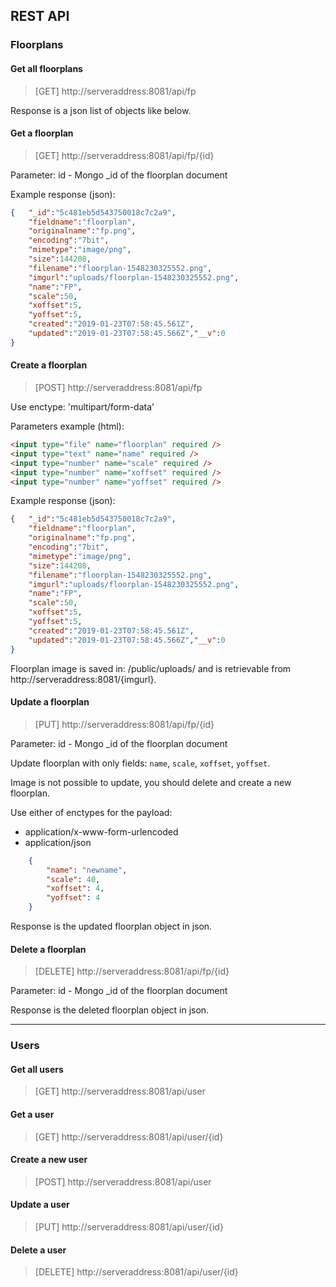## REST API

### Floorplans

#### Get all floorplans
>    [GET] http://serveraddress:8081/api/fp

Response is a json list of objects like below.

#### Get a floorplan
>    [GET] http://serveraddress:8081/api/fp/{id}

Parameter:
id - Mongo _id of the floorplan document

Example response (json):
```json
{   "_id":"5c481eb5d543750018c7c2a9",
    "fieldname":"floorplan",
    "originalname":"fp.png",
    "encoding":"7bit",
    "mimetype":"image/png",
    "size":144208,
    "filename":"floorplan-1548230325552.png",
    "imgurl":"uploads/floorplan-1548230325552.png",
    "name":"FP",
    "scale":50,
    "xoffset":5,
    "yoffset":5,
    "created":"2019-01-23T07:58:45.561Z",
    "updated":"2019-01-23T07:58:45.566Z","__v":0
}
```

#### Create a floorplan
>    [POST] http://serveraddress:8081/api/fp

Use enctype: 'multipart/form-data'

Parameters example (html):

```html
<input type="file" name="floorplan" required />
<input type="text" name="name" required />
<input type="number" name="scale" required />
<input type="number" name="xoffset" required />
<input type="number" name="yoffset" required />
```

Example response (json):
```json
{   "_id":"5c481eb5d543750018c7c2a9",
    "fieldname":"floorplan",
    "originalname":"fp.png",
    "encoding":"7bit",
    "mimetype":"image/png",
    "size":144208,
    "filename":"floorplan-1548230325552.png",
    "imgurl":"uploads/floorplan-1548230325552.png",
    "name":"FP",
    "scale":50,
    "xoffset":5,
    "yoffset":5,
    "created":"2019-01-23T07:58:45.561Z",
    "updated":"2019-01-23T07:58:45.566Z","__v":0
}
```

Floorplan image is saved in: /public/uploads/ and is retrievable from http://serveraddress:8081/{imgurl}.

#### Update a floorplan
>    [PUT] http://serveraddress:8081/api/fp/{id}

Parameter:
id - Mongo _id of the floorplan document

 Update floorplan with only fields: `name`, `scale`, `xoffset`, `yoffset`.

Image is not possible to update, you should delete and create a new floorplan. 

Use either of enctypes for the payload:
- application/x-www-form-urlencoded
- application/json
```json
    {
        "name": "newname",
        "scale": 40,
        "xoffset": 4,
        "yoffset": 4
    }
```

Response is the updated floorplan object in json.

#### Delete a floorplan
>    [DELETE] http://serveraddress:8081/api/fp/{id}

Parameter:
id - Mongo _id of the floorplan document 

Response is the deleted floorplan object in json.

***

### Users

#### Get all users
>    [GET] http://serveraddress:8081/api/user

#### Get a user
>    [GET] http://serveraddress:8081/api/user/{id}

#### Create a new user
>    [POST] http://serveraddress:8081/api/user

#### Update a user
>    [PUT] http://serveraddress:8081/api/user/{id}

#### Delete a user
>    [DELETE] http://serveraddress:8081/api/user/{id}

